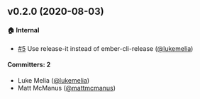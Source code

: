 ## v0.2.0 (2020-08-03)

#### :house: Internal
* [#5](https://github.com/yapplabs/ember-data-utils/pull/5) Use release-it instead of ember-cli-release ([@lukemelia](https://github.com/lukemelia))

#### Committers: 2
- Luke Melia ([@lukemelia](https://github.com/lukemelia))
- Matt McManus ([@mattmcmanus](https://github.com/mattmcmanus))

